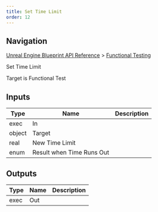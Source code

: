 ```yaml
---
title: Set Time Limit
order: 12
---
```

## Navigation

[Unreal Engine Blueprint API Reference](https://dev.epicgames.com/documentation/en-us/unreal-engine/BlueprintAPI) > [Functional Testing](https://dev.epicgames.com/documentation/en-us/unreal-engine/BlueprintAPI/FunctionalTesting)

Set Time Limit

Target is Functional Test

## Inputs

| Type | Name | Description |
| --- | --- | --- |
| exec | In |  |
| object | Target |  |
| real | New Time Limit |  |
| enum | Result when Time Runs Out |  |

## Outputs

| Type | Name | Description |
| --- | --- | --- |
| exec | Out |  |
